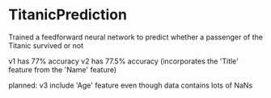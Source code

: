 # TitanicPrediction
Trained a feedforward neural network to predict whether a passenger of the Titanic survived or not

v1 has 77% accuracy
v2 has 77.5% accuracy (incorporates the 'Title' feature from the 'Name' feature)

planned:
v3 include 'Age' feature even though data contains lots of NaNs
